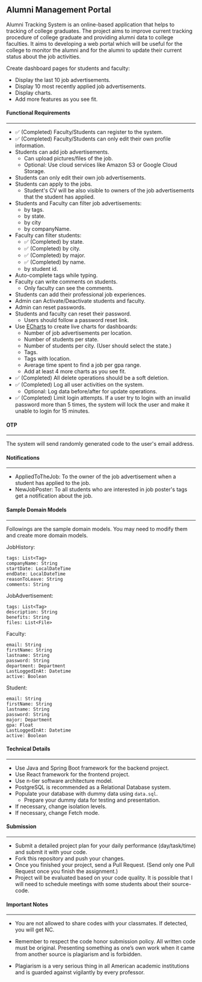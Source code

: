 ## Alumni Management Portal
 
Alumni Tracking System is an online-based application that helps to tracking of college graduates. The project aims to improve current tracking procedure of college graduate and providing alumni data to college faculties. It aims to developing a web portal which will be useful for the college to monitor the alumni and for the alumni to update their current status about the job activities.

Create dashboard pages for students and faculty:
- Display the last 10 job advertisements. 
- Display 10 most recently applied job advertisements.
- Display charts.
- Add more features as you see fit.

####  Functional  Requirements
--- 
* ✅ (Completed) Faculty/Students can register to the system.
* ✅ (Completed) Faculty/Students can only edit their own profile information.
* Students can add job advertisements.
	* Can upload pictures/files of the job.
	* Optional: Use cloud services like Amazon S3 or Google Cloud Storage.
* Students can only edit their own job advertisements.
* Students can apply to the jobs.
	* Student's CV will be also visible to owners of the job advertisements that the student has applied.
* Students and Faculty can filter job advertisements:
	* by tags.
	* by state.
	* by city
	* by companyName.
* Faculty can filter students:
	* ✅ (Completed) by state.
	* ✅ (Completed) by city.
	* ✅ (Completed) by major.
	* ✅ (Completed) by name.
	* by student id.
* Auto-complete tags while typing.
* Faculty can write comments on students.
	* Only faculty can see the comments.
* Students can add their professional job experiences.
*  Admin can Activate/Deactivate students and faculty.
* Admin can reset passwords.
* Students and faculty can reset their password.
	* Users should follow a password reset link.
* Use [ECharts](https://echarts.apache.org/en/index.html) to create live charts for dashboards:
	* Number of job advertisements per location. 
	* Number of students per state.
	* Number of students per city. (User should select the state.)
	* Tags.
	* Tags with location. 
	* Average time spent to find a job per gpa range.
	* Add at least 4 more charts as you see fit.
* ✅ (Completed) All delete operations should be a soft deletion.
* ✅ (Completed) Log all user activities on the system.
	* Optional: Log data before/after for update operations.
* ✅ (Completed) Limit login attempts. If a user try to login with an invalid password more than 5 times, the system will lock the user and make it unable to login for 15 minutes.


#### OTP
---
The system will send randomly generated code to the user's email address.

#### Notifications
---
* AppliedToTheJob: To the owner of the job advertisement when a student has applied to the job.
* NewJobPoster: To all students who are interested in job poster's tags get a notification about the job.

#### Sample Domain Models
---
Followings are the sample domain models. You may need to modify them and create more domain models.

JobHistory:
```
tags: List<Tag>
companyName: String
startDate: LocalDateTime
endDate: LocalDateTime
reasonToLeave: String
comments: String
```

JobAdvertisement:
```
tags: List<Tag>
description: String
benefits: String
files: List<File>
```

Faculty:
```
email: String
firstName: String
lastname: String
password: String
department: Department
LastLoggedInAt: Datetime
active: Boolean
```

Student:
```
email: String
firstName: String
lastname: String
password: String
major: Department
gpa: Float
LastLoggedInAt: Datetime
active: Boolean
```

#### Technical Details
---
* Use Java and Spring Boot framework for the backend project.
* Use React framework for the frontend project.
* Use n-tier software architecture model.
* PostgreSQL is recommended as a Relational Database system.
* Populate your database with dummy data using `data.sql`.
	* Prepare your dummy data for testing and presentation.
* If necessary, change isolation levels.
* If necessary, change Fetch mode.


#### Submission
---
* Submit a detailed project plan for your daily performance (day/task/time) and submit it with your code.
* Fork this repository and push your changes.
* Once you finished your project, send a Pull Request. (Send only one Pull Request once you finish the assignment.)
* Project will be evaluated based on your code quality. It is possible that I will need to schedule meetings with some students about their source-code.

#### Important Notes
---
* You are not allowed to share codes with your classmates. If detected, you will get NC.
 
* Remember to respect the code honor submission policy. All written code must be original. Presenting something as one’s own work when it came from another source is plagiarism and is forbidden.
    
* Plagiarism is a very serious thing in all American academic institutions and is guarded against vigilantly by every professor.
 

